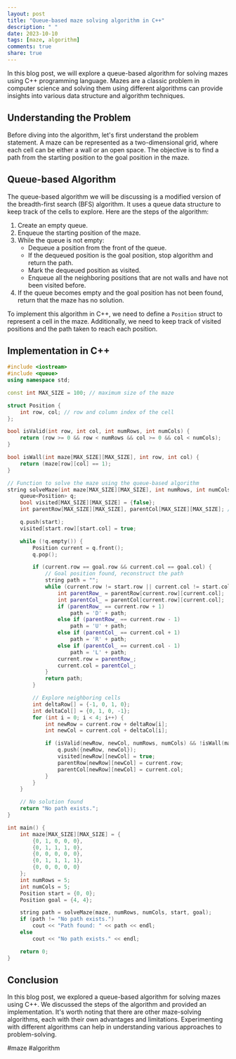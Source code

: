 ```yaml
---
layout: post
title: "Queue-based maze solving algorithm in C++"
description: " "
date: 2023-10-10
tags: [maze, algorithm]
comments: true
share: true
---
```


In this blog post, we will explore a queue-based algorithm for solving mazes using C++ programming language. Mazes are a classic problem in computer science and solving them using different algorithms can provide insights into various data structure and algorithm techniques.

## Understanding the Problem

Before diving into the algorithm, let's first understand the problem statement. A maze can be represented as a two-dimensional grid, where each cell can be either a wall or an open space. The objective is to find a path from the starting position to the goal position in the maze.

## Queue-based Algorithm

The queue-based algorithm we will be discussing is a modified version of the breadth-first search (BFS) algorithm. It uses a queue data structure to keep track of the cells to explore. Here are the steps of the algorithm:

1. Create an empty queue.
2. Enqueue the starting position of the maze.
3. While the queue is not empty:
   - Dequeue a position from the front of the queue.
   - If the dequeued position is the goal position, stop algorithm and return the path.
   - Mark the dequeued position as visited.
   - Enqueue all the neighboring positions that are not walls and have not been visited before.
4. If the queue becomes empty and the goal position has not been found, return that the maze has no solution.

To implement this algorithm in C++, we need to define a `Position` struct to represent a cell in the maze. Additionally, we need to keep track of visited positions and the path taken to reach each position.

## Implementation in C++

```cpp
#include <iostream>
#include <queue>
using namespace std;

const int MAX_SIZE = 100; // maximum size of the maze

struct Position {
    int row, col; // row and column index of the cell
};

bool isValid(int row, int col, int numRows, int numCols) {
    return (row >= 0 && row < numRows && col >= 0 && col < numCols);
}

bool isWall(int maze[MAX_SIZE][MAX_SIZE], int row, int col) {
    return (maze[row][col] == 1);
}

// Function to solve the maze using the queue-based algorithm
string solveMaze(int maze[MAX_SIZE][MAX_SIZE], int numRows, int numCols, Position start, Position goal) {
    queue<Position> q;
    bool visited[MAX_SIZE][MAX_SIZE] = {false};
    int parentRow[MAX_SIZE][MAX_SIZE], parentCol[MAX_SIZE][MAX_SIZE]; // to keep track of parent positions

    q.push(start);
    visited[start.row][start.col] = true;

    while (!q.empty()) {
        Position current = q.front();
        q.pop();

        if (current.row == goal.row && current.col == goal.col) {
            // Goal position found, reconstruct the path
            string path = "";
            while (current.row != start.row || current.col != start.col) {
                int parentRow_ = parentRow[current.row][current.col];
                int parentCol_ = parentCol[current.row][current.col];
                if (parentRow_ == current.row + 1)
                    path = 'D' + path;
                else if (parentRow_ == current.row - 1)
                    path = 'U' + path;
                else if (parentCol_ == current.col + 1)
                    path = 'R' + path;
                else if (parentCol_ == current.col - 1)
                    path = 'L' + path;
                current.row = parentRow_;
                current.col = parentCol_;
            }
            return path;
        }

        // Explore neighboring cells
        int deltaRow[] = {-1, 0, 1, 0};
        int deltaCol[] = {0, 1, 0, -1};
        for (int i = 0; i < 4; i++) {
            int newRow = current.row + deltaRow[i];
            int newCol = current.col + deltaCol[i];

            if (isValid(newRow, newCol, numRows, numCols) && !isWall(maze, newRow, newCol) && !visited[newRow][newCol]) {
                q.push({newRow, newCol});
                visited[newRow][newCol] = true;
                parentRow[newRow][newCol] = current.row;
                parentCol[newRow][newCol] = current.col;
            }
        }
    }

    // No solution found
    return "No path exists.";
}

int main() {
    int maze[MAX_SIZE][MAX_SIZE] = {
        {0, 1, 0, 0, 0},
        {0, 1, 1, 1, 0},
        {0, 0, 0, 0, 0},
        {0, 1, 1, 1, 1},
        {0, 0, 0, 0, 0}
    };
    int numRows = 5;
    int numCols = 5;
    Position start = {0, 0};
    Position goal = {4, 4};

    string path = solveMaze(maze, numRows, numCols, start, goal);
    if (path != "No path exists.")
        cout << "Path found: " << path << endl;
    else
        cout << "No path exists." << endl;

    return 0;
}
```

## Conclusion

In this blog post, we explored a queue-based algorithm for solving mazes using C++. We discussed the steps of the algorithm and provided an implementation. It's worth noting that there are other maze-solving algorithms, each with their own advantages and limitations. Experimenting with different algorithms can help in understanding various approaches to problem-solving.

#maze #algorithm